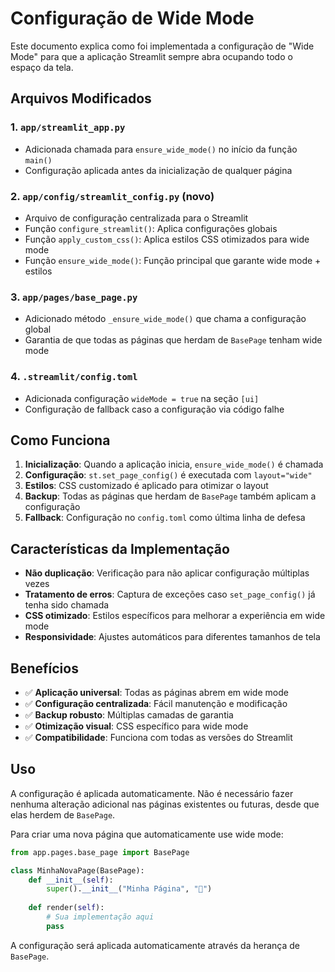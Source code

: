 # Configuração de Wide Mode

Este documento explica como foi implementada a configuração de "Wide Mode" para que a aplicação Streamlit sempre abra ocupando todo o espaço da tela.

## Arquivos Modificados

### 1. `app/streamlit_app.py`
- Adicionada chamada para `ensure_wide_mode()` no início da função `main()`
- Configuração aplicada antes da inicialização de qualquer página

### 2. `app/config/streamlit_config.py` (novo)
- Arquivo de configuração centralizada para o Streamlit
- Função `configure_streamlit()`: Aplica configurações globais
- Função `apply_custom_css()`: Aplica estilos CSS otimizados para wide mode
- Função `ensure_wide_mode()`: Função principal que garante wide mode + estilos

### 3. `app/pages/base_page.py`
- Adicionado método `_ensure_wide_mode()` que chama a configuração global
- Garantia de que todas as páginas que herdam de `BasePage` tenham wide mode

### 4. `.streamlit/config.toml`
- Adicionada configuração `wideMode = true` na seção `[ui]`
- Configuração de fallback caso a configuração via código falhe

## Como Funciona

1. **Inicialização**: Quando a aplicação inicia, `ensure_wide_mode()` é chamada
2. **Configuração**: `st.set_page_config()` é executada com `layout="wide"`
3. **Estilos**: CSS customizado é aplicado para otimizar o layout
4. **Backup**: Todas as páginas que herdam de `BasePage` também aplicam a configuração
5. **Fallback**: Configuração no `config.toml` como última linha de defesa

## Características da Implementação

- **Não duplicação**: Verificação para não aplicar configuração múltiplas vezes
- **Tratamento de erros**: Captura de exceções caso `set_page_config()` já tenha sido chamada
- **CSS otimizado**: Estilos específicos para melhorar a experiência em wide mode
- **Responsividade**: Ajustes automáticos para diferentes tamanhos de tela

## Benefícios

- ✅ **Aplicação universal**: Todas as páginas abrem em wide mode
- ✅ **Configuração centralizada**: Fácil manutenção e modificação
- ✅ **Backup robusto**: Múltiplas camadas de garantia
- ✅ **Otimização visual**: CSS específico para wide mode
- ✅ **Compatibilidade**: Funciona com todas as versões do Streamlit

## Uso

A configuração é aplicada automaticamente. Não é necessário fazer nenhuma alteração adicional nas páginas existentes ou futuras, desde que elas herdem de `BasePage`.

Para criar uma nova página que automaticamente use wide mode:

```python
from app.pages.base_page import BasePage

class MinhaNovaPage(BasePage):
    def __init__(self):
        super().__init__("Minha Página", "🚀")
    
    def render(self):
        # Sua implementação aqui
        pass
```

A configuração será aplicada automaticamente através da herança de `BasePage`.
